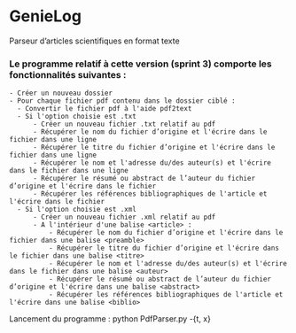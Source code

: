 # GenieLog
Parseur d’articles scientifiques en format texte

### Le programme relatif à cette version (sprint 3) comporte les fonctionnalités suivantes :
    - Créer un nouveau dossier
    - Pour chaque fichier pdf contenu dans le dossier ciblé :
      - Convertir le fichier pdf à l'aide pdf2text
      - Si l'option choisie est .txt
          - Créer un nouveau fichier .txt relatif au pdf
          - Récupérer le nom du fichier d’origine et l'écrire dans le fichier dans une ligne
          - Récupérer le titre du fichier d’origine et l'écrire dans le fichier dans une ligne
          - Récupérer le nom et l'adresse du/des auteur(s) et l'écrire dans le fichier dans une ligne
          - Récupérer le résumé ou abstract de l’auteur du fichier d’origine et l'écrire dans le fichier
          - Récupérer les références bibliographiques de l'article et l'écrire dans le fichier
      - Si l'option choisie est .xml
          - Créer un nouveau fichier .xml relatif au pdf
          - A l'intérieur d'une balise <article> :
              - Récupérer le nom du fichier d’origine et l'écrire dans le fichier dans une balise <preamble>
              - Récupérer le titre du fichier d’origine et l'écrire dans le fichier dans une balise <titre>
              - Récupérer le nom et l'adresse du/des auteur(s) et l'écrire dans le fichier dans une balise <auteur>
              - Récupérer le résumé ou abstract de l’auteur du fichier d’origine et l'écrire dans une balise <abstract>
              - Récupérer les références bibliographiques de l'article et l'écrire dans une balise <biblio>

Lancement du programme : python PdfParser.py -{t, x}
